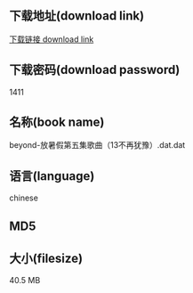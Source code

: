 ## 下载地址(download link)
[下载链接 download link](https://voluble-croquembouche-d321dc.netlify.app/?s=beyond-%E6%94%BE%E6%9A%91%E5%81%87%E7%AC%AC%E4%BA%94%E9%9B%86%E6%AD%8C%E6%9B%B2%EF%BC%8813%E4%B8%8D%E5%86%8D%E7%8A%B9%E8%B1%AB%EF%BC%89.dat)

## 下载密码(download password)
1411

## 名称(book name)
beyond-放暑假第五集歌曲（13不再犹豫）.dat.dat

## 语言(language)
chinese

## MD5


## 大小(filesize)
40.5 MB
